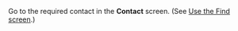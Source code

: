 <!-- markdownlint-disable-file MD041 -->
Go to the required contact in the **Contact** screen. (See [Use the Find screen][1].)

<!-- Referenced links -->
[1]: ../../search-options/learn/find-dialog.md

